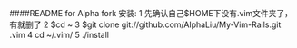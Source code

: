 ####README for Alpha fork
安装:
 1 先确认自己$HOME下没有.vim文件夹了，有就删了
 2 $cd ~
 3 $git clone git://github.com/AlphaLiu/My-Vim-Rails.git  .vim
 4 cd ~/.vim/
 5 ./install
